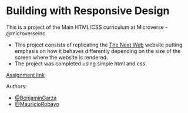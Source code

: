 # Building with Responsive Design

This is a project of the Main HTML/CSS curriculum at Microverse - @microverseinc.

- This project consists of replicating the [The Next Web](https://thenextweb.com/) website putting emphasis on how it behaves differently depending on the size of the screen where the website is rendered.
- The project was completed using simple html and css.

[Assignment link](https://microverse.pathwright.com/library/fast-track-curriculum/69047/path/step/59540217/)

Authors:

- [@BenjaminGarza](https://github.com/BenjaminGarza)
- [@MauricioRobayo](https://github.com/MauricioRobayo)
